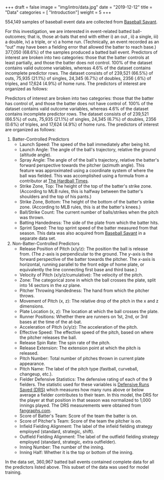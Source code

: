 +++
draft = false
image = "img/intro/data.jpg"
date = "2019-12-12"
title = "Data"
categories = [ "Introduction"]
weight = 5
+++

554,149 samples of baseball event data are collected from [Baseball Savant](https://baseballsavant.mlb.com/statcast_search).

<!--more-->

For this investigation, we are interested in event-related batted ball-outcomes; that is, those at-bats that end with either i) an out , ii) a single, iii) a double, iv) a triple, or v) a home run. (Technically, an event recorded as an “out” may have been a fielding error that allowed the batter to reach base.) 377,050 (68.6%) of the samples produced a batted ball event. Predictors of interest are broken into two categories: those that the batter controls at least partially, and those the batter does not control. 100% of the dataset contains valid outcome variables, whereas 4.6% of the dataset contains incomplete predictor rows. The dataset consists of of 239,521 (66.5%) of outs, 75,935 (21.1%) of singles, 24,345 (6.7%) of doubles, 2356 (.6%) of triples, and 17,624 (4.9%) of home runs. The predictors of interest are organized as follows:

Predictors of interest are broken into two categories: those that the batter has control of, and those the batter does not have control of. 100% of the dataset contains valid outcome variables, whereas 4.6% of the dataset contains incomplete predictor rows. The dataset consists of of 239,521 (66.5%) of outs, 75,935 (21.1%) of singles, 24,345 (6.7%) of doubles, 2356 (0.6%) of triples, and 17,624 (4.9%) of home runs. The predictors of interest are organized as follows:

1. Batter-Controlled Predictors
    + Launch Speed: The speed of the ball immediately after being hit.
    + Launch Angle: The angle of the ball's trajectory, relative the ground (altitude angle).
    + Spray Angle: The angle of of the ball's trajectory, relative the batter's forward perspective towards the pitcher (azimuth angle). This feature was approximated using a coordinate system of where the ball was fielded. This was accomplished using a formula from a contributor at [The Hardball Times](https://tht.fangraphs.com/research-notebook-new-format-for-statcast-data-export-at-baseball-savant/).
    + Strike Zone, Top: The height of the top of the batter's strike zone. (According to MLB rules, this is halfway between the batter's shoulders and the top of his pants.)
    + Strike Zone, Bottom: The height of the bottom of the batter's strike zone. (According to MLB rules, this is at the batter's knees.)
    + Ball/Strike Count: The current number of balls/strikes when the pitch was thrown.
    + Batting Handedness: The side of the plate from which the batter hits.
    + Sprint Speed: The top sprint speed of the batter measured from that season. This data was also acquired from [Baseball Savant](https://baseballsavant.mlb.com/sprint_speed_leaderboard) in a separate data set.
2. Non-Batter-Controlled Predictors
    + Release Position of Pitch (x/y/z): The position the ball is release from. (The *z*-axis is perpendicular to the ground. The *y*-axis is the forward perspective of the batter towards the pitcher. The *x*-axis is horizontal, running parallel to the front edge of home plate, or equivalently the line connecting first base and third base.)
    + Velocity of Pitch (x/y/z/cumulative): The velocity of the pitch.
    + Zone: The categorical zone in which the ball crosses the plate, split into 14 sectors in the *xz* plane.
    + Pitcher Throwing Handedness: The hand from which the pitcher throws.
    + Movement of Pitch (x, z): The relative drop of the pitch in the x and z dimensions.
    + Plate Location (x, z): The location at which the ball crosses the plate.
    + Runner Positions: Whether there are runners on 1st, 2nd, or 3rd bases at the time of the at-bat.
    + Acceleration of Pitch (x/y/z): The acceleration of the pitch.
    + Effective Speed: The effective speed of the pitch, based on where the pitcher releases the ball.
    + Release Spin Rate: The spin rate of the pitch.
    + Release Extension: The extension point at which the pitch is released.
    + Pitch Number: Total number of pitches thrown in current plate appearance.
    + Pitch Name: The label of the pitch type (fastball, curveball, changeup, etc.).
    + Fielder Defensive Statistics: The defensive rating of each of the 9 fielders. The statistic used for these variables is [Defensive Runs Saved (DRS)](https://library.fangraphs.com/defense/drs/) which measures how many runs above or below average a fielder contributes to their team. In this model, the DRS for the player at that position in that season was normalized to 1,000 innings played. The DRS measurements were obtained from [fangraphs.com](https://www.fangraphs.com/leaders.aspx?pos=all&stats=fld&lg=all&qual=y&type=1&season=2019&month=0&season1=2019&ind=0&team=0&rost=0&age=0&filter=&players=0&startdate=&enddate=).
    + Score of Batter's Team: Score of the team the batter is on.
    + Score of Pitcher's Team: Score of the team the pitcher is on.
    + Infield Fielding Alignment: The label of the infield fielding strategy employed (standard, strategic, shift).
    + Outfield Fielding Alignment: The label of the outfield fielding strategy employed (standard, strategic, extra outfielder).
    + Inning Number: The number of the inning.
    + Inning Half: Whether it is the top or bottom of the inning.

In the data set, 360,967 batted ball events contained complete data for all the predictors listed above. This subset of the data was used for model training.
